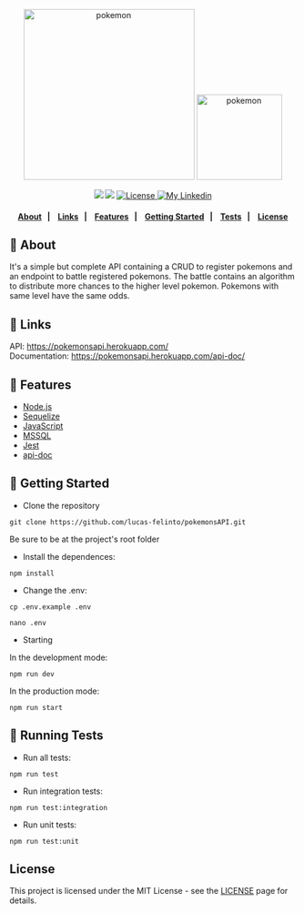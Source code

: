 <p align="center">
     <img alt="pokemon" src="https://upload.wikimedia.org/wikipedia/commons/thumb/9/98/International_Pok%C3%A9mon_logo.svg/640px-International_Pok%C3%A9mon_logo.svg.png" width="300" heigth="250" />
     <img alt="pokemon" src="https://camo.githubusercontent.com/3a4297b1f842914d979c8ad299d4fb7dd9c46db0/687474703a2f2f6173736574732e706f6b656d6f6e2e636f6d2f6173736574732f636d73322f696d672f706f6b656465782f66756c6c2f3030312e706e67" width="150" heigth="250" />
  </p>
<p align="center"> 
     <img src="https://img.shields.io/badge/node-%3E%3D%2010.0.0-brightgreen">
     <img src="https://img.shields.io/badge/website-up-brightgreen">
  <a href="LICENSE">
    <img alt="License" src="https://img.shields.io/badge/license-MIT-%23F8952D">
  </a>
  <a href="https://www.linkedin.com/in/lucas-felinto/" >
    <img alt="My Linkedin" src="https://img.shields.io/badge/lucasfelinto-%230077B5?style=social&logo=linkedin">
  </a>
</p>

<h4 align="center">  
     <a href="#pushpin-about">About</a>&nbsp;&nbsp;&nbsp;|&nbsp;&nbsp;&nbsp; 
     <a href="#link-links">Links</a>&nbsp;&nbsp;&nbsp;|&nbsp;&nbsp;&nbsp;
     <a href="#rocket-features">Features</a>&nbsp;&nbsp;&nbsp;|&nbsp;&nbsp;&nbsp;
     <a href="#beginner-getting-started">Getting Started</a>&nbsp;&nbsp;&nbsp;|&nbsp;&nbsp;&nbsp;
     <a href="#vertical_traffic_light-running-tests">Tests</a>&nbsp;&nbsp;&nbsp;|&nbsp;&nbsp;&nbsp;
     <a href="#license">License</a>
</h4>

## :pushpin: About

It's a simple but complete API containing a CRUD to register pokemons and an endpoint to battle registered pokemons. The battle contains an algorithm to distribute more chances to the higher level pokemon. Pokemons with same level have the same odds.

## :link: Links

API: <a href="https://pokemonsapi.herokuapp.com/">https://pokemonsapi.herokuapp.com/<a>  
Documentation: <a href="https://pokemonsapi.herokuapp.com/api-doc/">https://pokemonsapi.herokuapp.com/api-doc/<a>

## :rocket: Features
- [Node.js](https://nodejs.org/)
- [Sequelize](http://sequelize.org/)
- [JavaScript](https://www.javascript.com/)
- [MSSQL](https://www.npmjs.com/package/mssql)
- [Jest](https://jestjs.io/)
- [api-doc](https://apidocjs.com/)

## :beginner: Getting Started

- Clone the repository

``` git clone https://github.com/lucas-felinto/pokemonsAPI.git ```

Be sure to be at the project's root folder

- Install the dependences:

``` npm install ```

- Change the .env:

``` cp .env.example .env ```

``` nano .env ```

- Starting

In the development mode:

``` npm run dev ```

In the production mode:

``` npm run start ```

## :vertical_traffic_light: Running Tests

- Run all tests:

``` npm run test ``` 

- Run integration tests:

``` npm run test:integration ```

- Run unit tests:

``` npm run test:unit ```

## License
This project is licensed under the MIT License - see the [LICENSE](https://opensource.org/licenses/MIT) page for details.
